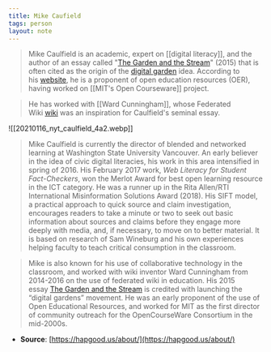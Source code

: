 ```yaml
---
title: Mike Caufield
tags: person
layout: note 
---
```

> Mike Caulfield is an academic, expert on [[digital literacy]], and the author of an essay called "[The Garden and the Stream](https://hapgood.us/2015/10/17/the-garden-and-the-stream-a-technopastoral/)" (2015) that is often cited as the origin of the [digital garden](https://garden.jboy.space/#digital%20garden) idea. According to his [website](https://hapgood.us/about/), he is a proponent of open education resources (OER), having worked on [[MIT's Open Courseware]] project.

> He has worked with [[Ward Cunningham]], whose Federated Wiki [wiki](https://garden.jboy.space/#wiki%20engine) was an inspiration for Caulfield's seminal essay.

![[20210116_nyt_caulfield_4a2.webp]]

> Mike Caulfield is currently the director of blended and networked learning at Washington State University Vancouver. An early believer in the idea of civic digital literacies, his work in this area intensified in spring of 2016. His February 2017 work, _Web Literacy for Student Fact-Checkers_, won the Merlot Award for best open learning resource in the ICT category. He was a runner up in the Rita Allen/RTI International Misinformation Solutions Award (2018). His SIFT model, a practical approach to quick source and claim investigation, encourages readers to take a minute or two to seek out basic information about sources and claims before they engage more deeply with media, and, if necessary, to move on to better material. It is based on research of Sam Wineburg and his own experiences helping faculty to teach critical consumption in the classroom.

> Mike is also known for his use of collaborative technology in the classroom, and worked with wiki inventor Ward Cunningham from 2014-2016 on the use of federated wiki in education. His 2015 essay [The Garden and the Stream](https://hapgood.us/2015/10/17/the-garden-and-the-stream-a-technopastoral/) is credited with launching the “digital gardens” movement. He was an early proponent of the use of Open Educational Resources, and worked for MIT as the first director of community outreach for the OpenCourseWare Consortium in the mid-2000s.

* **Source**: [https://hapgood.us/about/](https://hapgood.us/about/)
